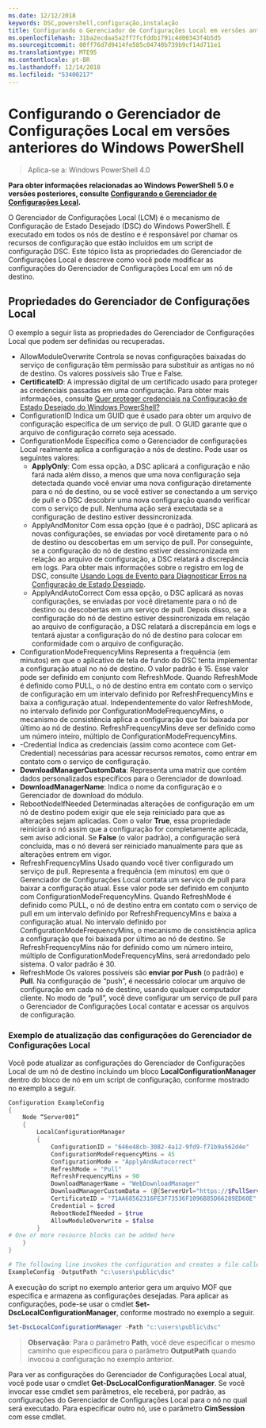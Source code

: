 ```yaml
---
ms.date: 12/12/2018
keywords: DSC,powershell,configuração,instalação
title: Configurando o Gerenciador de Configurações Local em versões anteriores do Windows PowerShell
ms.openlocfilehash: 31ba2ecdaa5a2ff7fcfddb1791c4d00343f4b5d5
ms.sourcegitcommit: 00ff76d7d9414fe585c04740b739b9cf14d711e1
ms.translationtype: MTE95
ms.contentlocale: pt-BR
ms.lasthandoff: 12/14/2018
ms.locfileid: "53400217"
---
```

# <a name="configuring-the-local-configuration-manager-in-previous-versions-of-windows-powershell"></a>Configurando o Gerenciador de Configurações Local em versões anteriores do Windows PowerShell

>Aplica-se a: Windows PowerShell 4.0

**Para obter informações relacionadas ao Windows PowerShell 5.0 e versões posteriores, consulte [Configurando o Gerenciador de Configurações Local](metaConfig.md).**

O Gerenciador de Configurações Local (LCM) é o mecanismo de Configuração de Estado Desejado (DSC) do Windows PowerShell.
É executado em todos os nós de destino e é responsável por chamar os recursos de configuração que estão incluídos em um script de configuração DSC.
Este tópico lista as propriedades do Gerenciador de Configurações Local e descreve como você pode modificar as configurações do Gerenciador de Configurações Local em um nó de destino.

## <a name="local-configuration-manager-properties"></a>Propriedades do Gerenciador de Configurações Local

O exemplo a seguir lista as propriedades do Gerenciador de Configurações Local que podem ser definidas ou recuperadas.

- AllowModuleOverwrite Controla se novas configurações baixadas do serviço de configuração têm permissão para substituir as antigas no nó de destino. Os valores possíveis são True e False.
- **CertificateID**: A impressão digital de um certificado usado para proteger as credenciais passadas em uma configuração. Para obter mais informações, consulte [Quer proteger credenciais na Configuração de Estado Desejado do Windows PowerShell?](https://blogs.msdn.microsoft.com/powershell/2014/01/31/want-to-secure-credentials-in-windows-powershell-desired-state-configuration/)
- ConfigurationID Indica um GUID que é usado para obter um arquivo de configuração específica de um serviço de pull. O GUID garante que o arquivo de configuração correto seja acessado.
- ConfigurationMode Especifica como o Gerenciador de configurações Local realmente aplica a configuração a nós de destino. Pode usar os seguintes valores:
  - **ApplyOnly**: Com essa opção, a DSC aplicará a configuração e não fará nada além disso, a menos que uma nova configuração seja detectada quando você enviar uma nova configuração diretamente para o nó de destino, ou se você estiver se conectando a um serviço de pull e o DSC descobrir uma nova configuração quando verificar com o serviço de pull. Nenhuma ação será executada se a configuração de destino estiver dessincronizada.
  - ApplyAndMonitor Com essa opção (que é o padrão), DSC aplicará as novas configurações, se enviadas por você diretamente para o nó de destino ou descobertas em um serviço de pull. Por conseguinte, se a configuração do nó de destino estiver dessincronizada em relação ao arquivo de configuração, a DSC relatará a discrepância em logs. Para obter mais informações sobre o registro em log de DSC, consulte [Usando Logs de Evento para Diagnosticar Erros na Configuração de Estado Desejado](http://blogs.msdn.com/b/powershell/archive/2014/01/03/using-event-logs-to-diagnose-errors-in-desired-state-configuration.aspx).
  - ApplyAndAutoCorrect Com essa opção, o DSC aplicará as novas configurações, se enviadas por você diretamente para o nó de destino ou descobertas em um serviço de pull. Depois disso, se a configuração do nó de destino estiver dessincronizada em relação ao arquivo de configuração, a DSC relatará a discrepância em logs e tentará ajustar a configuração do nó de destino para colocar em conformidade com o arquivo de configuração.
- ConfigurationModeFrequencyMins Representa a frequência (em minutos) em que o aplicativo de tela de fundo do DSC tenta implementar a configuração atual no nó de destino. O valor padrão é 15. Esse valor pode ser definido em conjunto com RefreshMode. Quando RefreshMode é definido como PULL, o nó de destino entra em contato com o serviço de configuração em um intervalo definido por RefreshFrequencyMins e baixa a configuração atual. Independentemente do valor RefreshMode, no intervalo definido por ConfigurationModeFrequencyMins, o mecanismo de consistência aplica a configuração que foi baixada por último ao nó de destino. RefreshFrequencyMins deve ser definido como um número inteiro, múltiplo de ConfigurationModeFrequencyMins.
- -Credential Indica as credenciais (assim como acontece com Get-Credential) necessárias para acessar recursos remotos, como entrar em contato com o serviço de configuração.
- **DownloadManagerCustomData**: Representa uma matriz que contém dados personalizados específicos para o Gerenciador de download.
- **DownloadManagerName**: Indica o nome da configuração e o Gerenciador de download do módulo.
- RebootNodeIfNeeded Determinadas alterações de configuração em um nó de destino podem exigir que ele seja reiniciado para que as alterações sejam aplicadas. Com o valor **True**, essa propriedade reiniciará o nó assim que a configuração for completamente aplicada, sem aviso adicional. Se **False** (o valor padrão), a configuração será concluída, mas o nó deverá ser reiniciado manualmente para que as alterações entrem em vigor.
- RefreshFrequencyMins Usado quando você tiver configurado um serviço de pull. Representa a frequência (em minutos) em que o Gerenciador de Configurações Local contata um serviço de pull para baixar a configuração atual. Esse valor pode ser definido em conjunto com ConfigurationModeFrequencyMins. Quando RefreshMode é definido como PULL, o nó de destino entra em contato com o serviço de pull em um intervalo definido por RefreshFrequencyMins e baixa a configuração atual. No intervalo definido por ConfigurationModeFrequencyMins, o mecanismo de consistência aplica a configuração que foi baixada por último ao nó de destino. Se RefreshFrequencyMins não for definido como um número inteiro, múltiplo de ConfigurationModeFrequencyMins, será arredondado pelo sistema. O valor padrão é 30.
- RefreshMode Os valores possíveis são **enviar por Push** (o padrão) e **Pull**. Na configuração de “push”, é necessário colocar um arquivo de configuração em cada nó de destino, usando qualquer computador cliente. No modo de “pull”, você deve configurar um serviço de pull para o Gerenciador de Configurações Local contatar e acessar os arquivos de configuração.

### <a name="example-of-updating-local-configuration-manager-settings"></a>Exemplo de atualização das configurações do Gerenciador de Configurações Local

Você pode atualizar as configurações do Gerenciador de Configurações Local de um nó de destino incluindo um bloco **LocalConfigurationManager** dentro do bloco de nó em um script de configuração, conforme mostrado no exemplo a seguir.

```powershell
Configuration ExampleConfig
{
    Node “Server001”
    {
        LocalConfigurationManager
        {
            ConfigurationID = "646e48cb-3082-4a12-9fd9-f71b9a562d4e"
            ConfigurationModeFrequencyMins = 45
            ConfigurationMode = "ApplyAndAutocorrect"
            RefreshMode = "Pull"
            RefreshFrequencyMins = 90
            DownloadManagerName = "WebDownloadManager"
            DownloadManagerCustomData = (@{ServerUrl="https://$PullService/psdscpullserver.svc"})
            CertificateID = "71AA68562316FE3F73536F1096B85D66289ED60E"
            Credential = $cred
            RebootNodeIfNeeded = $true
            AllowModuleOverwrite = $false
        }
# One or more resource blocks can be added here
    }
}

# The following line invokes the configuration and creates a file called Server001.meta.mof at the specified path
ExampleConfig -OutputPath "c:\users\public\dsc"
```

A execução do script no exemplo anterior gera um arquivo MOF que especifica e armazena as configurações desejadas.
Para aplicar as configurações, pode-se usar o cmdlet **Set-DscLocalConfigurationManager**, conforme mostrado no exemplo a seguir.

```powershell
Set-DscLocalConfigurationManager -Path "c:\users\public\dsc"
```

> **Observação**: Para o parâmetro **Path**, você deve especificar o mesmo caminho que especificou para o parâmetro **OutputPath** quando invocou a configuração no exemplo anterior.

Para ver as configurações do Gerenciador de Configurações Local atual, você pode usar o cmdlet **Get-DscLocalConfigurationManager**.
Se você invocar esse cmdlet sem parâmetros, ele receberá, por padrão, as configurações do Gerenciador de Configurações Local para o nó no qual será executado.
Para especificar outro nó, use o parâmetro **CimSession** com esse cmdlet.
